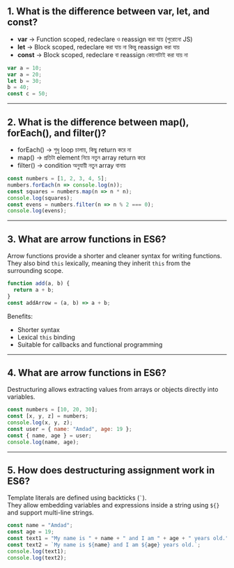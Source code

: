 ## 1. What is the difference between var, let, and const?

- **var** → Function scoped, redeclare ও reassign করা যায় (পুরোনো JS)  
- **let** → Block scoped, redeclare করা যায় না কিন্তু reassign করা যায়  
- **const** → Block scoped, redeclare বা reassign কোনোটাই করা যায় না  

```js
var a = 10;
var a = 20; 
let b = 30;
b = 40; 
const c = 50;
```
---

## 2. What is the difference between map(), forEach(), and filter()?

- forEach() → শুধু loop চালায়, কিছু return করে না
- map() → প্রতিটা element নিয়ে নতুন array return করে
- filter() → condition অনুযায়ী নতুন array বানায়

```js
const numbers = [1, 2, 3, 4, 5];
numbers.forEach(n => console.log(n));
const squares = numbers.map(n => n * n); 
console.log(squares); 
const evens = numbers.filter(n => n % 2 === 0);
console.log(evens); 
```

---

## 3. What are arrow functions in ES6?

Arrow functions provide a shorter and cleaner syntax for writing functions.  
They also bind `this` lexically, meaning they inherit `this` from the surrounding scope.

```js
function add(a, b) {
  return a + b;
}
const addArrow = (a, b) => a + b;
```

Benefits:
- Shorter syntax
- Lexical `this` binding
- Suitable for callbacks and functional programming

---

## 4. What are arrow functions in ES6?

Destructuring allows extracting values from arrays or objects directly into variables.

```js
const numbers = [10, 20, 30];
const [x, y, z] = numbers;
console.log(x, y, z); 
const user = { name: "Amdad", age: 19 };
const { name, age } = user;
console.log(name, age); 
```

---

## 5. How does destructuring assignment work in ES6?

Template literals are defined using backticks (`` ` ``).  
They allow embedding variables and expressions inside a string using `${}` and support multi-line strings.

```js
const name = "Amdad";
const age = 19;
const text1 = "My name is " + name + " and I am " + age + " years old.";
const text2 = `My name is ${name} and I am ${age} years old.`;
console.log(text1);
console.log(text2);
```
